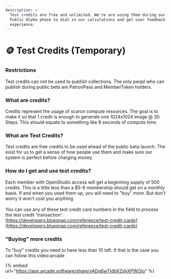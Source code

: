```yaml
---
description: >-
  Test credits are free and unlimited. We're are using them during our short
  Public Alpha phase to dial in our calculations and get user feedback on the
  experience.
---
```


# 🪙 Test Credits (Temporary)

### Restrictions

Test credits can not be used to publish collections. The only peopl who can publish during public beta are PatronPass and MemberToken holders.

### What are credits?

Credits represent the usage of scarce compute resources. The goal is to make it so that 1 credit is enough to generate one 1024x1024 image @ 30 Steps. This should equate to something like 8 seconds of compute time.

### What are Test Credits?

Test credits are free credits to be used ahead of the public beta launch. The exist for us to get a sense of how people use them and make sure our system is perfect before charging money.

### How do I get and use test credits?

Each member with OpenStudio access will get a beginning supply of 500 credits. This is a little less than a $5-6 membership should get on a monthly basis. If and when you used them up, you will need to "buy" more. But don't worry it won't cost you anything \
\
You can use any of these test credit card numbers in the field to process the test credit 'transaction'. \
[https://developers.bluesnap.com/reference/test-credit-cards](https://developers.bluesnap.com/reference/test-credit-cards)

### "Buying" more credits

To "buy" credits you need to have less than 10 left. If that is the case you can follow this video:arcade

{% embed url="https://app.arcade.software/share/yADq6wTIdbXZshXPWOIq" %}
